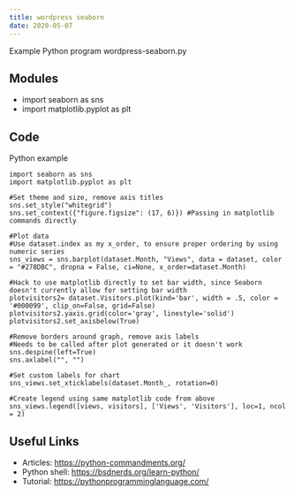 ```yaml
---
title: wordpress seaborn
date: 2020-05-07
---
```

Example Python program wordpress-seaborn.py

## Modules

* import seaborn as sns
* import matplotlib.pyplot as plt

## Code

Python example

    import seaborn as sns
    import matplotlib.pyplot as plt
    
    #Set theme and size, remove axis titles
    sns.set_style("whitegrid")
    sns.set_context({"figure.figsize": (17, 6)}) #Passing in matplotlib commands directly
    
    #Plot data
    #Use dataset.index as my x_order, to ensure proper ordering by using numeric series
    sns_views = sns.barplot(dataset.Month, "Views", data = dataset, color = "#278DBC", dropna = False, ci=None, x_order=dataset.Month)
    
    #Hack to use matplotlib directly to set bar width, since Seaborn doesn't currently allow for setting bar width
    plotvisitors2= dataset.Visitors.plot(kind='bar', width = .5, color =  '#000099', clip_on=False, grid=False)
    plotvisitors2.yaxis.grid(color='gray', linestyle='solid')
    plotvisitors2.set_axisbelow(True)
    
    #Remove borders around graph, remove axis labels
    #Needs to be called after plot generated or it doesn't work
    sns.despine(left=True) 
    sns.axlabel("", "") 
    
    #Set custom labels for chart
    sns_views.set_xticklabels(dataset.Month_, rotation=0)
    
    #Create legend using same matplotlib code from above
    sns_views.legend([views, visitors], ['Views', 'Visitors'], loc=1, ncol = 2)

## Useful Links

- Articles: https://python-commandments.org/
- Python shell: https://bsdnerds.org/learn-python/
- Tutorial: https://pythonprogramminglanguage.com/
